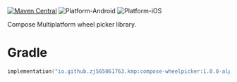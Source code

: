[![Maven Central](https://img.shields.io/maven-central/v/io.github.zj565061763.kmp/compose-wheelpicker)](https://central.sonatype.com/search?q=g:io.github.zj565061763.kmp+compose-wheelpicker)
![Platform-Android](https://img.shields.io/badge/Platform-Android-brightgreen)
![Platform-iOS](https://img.shields.io/badge/Platform-iOS-brightgreen)

Compose Multiplatform wheel picker library.

# Gradle

```kotlin
implementation("io.github.zj565061763.kmp:compose-wheelpicker:1.0.0-alpha01")
```